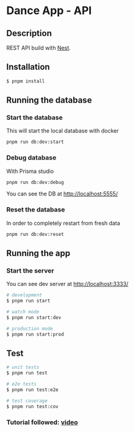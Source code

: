 # Dance App - API

## Description

REST API build with [Nest](https://github.com/nestjs/nest).

## Installation

```bash
$ pnpm install
```

## Running the database

### Start the database

This will start the local database with docker

```bash
pnpm run db:dev:start
```

### Debug database

With Prisma studio

```bash
pnpm run db:dev:debug
```

You can see the DB at [http://localhost:5555/](http://localhost:5555/)

### Reset the database

In order to completely restart from fresh data

```bash
pnpm run db:dev:reset
```

## Running the app

### Start the server

You can see dev server at [http://localhost:3333/](http://localhost:3333/)

```bash
# development
$ pnpm run start

# watch mode
$ pnpm run start:dev

# production mode
$ pnpm run start:prod
```

## Test

```bash
# unit tests
$ pnpm run test

# e2e tests
$ pnpm run test:e2e

# test coverage
$ pnpm run test:cov
```

### Tutorial followed: [video](https://www.youtube.com/watch?v=GHTA143_b-s)
